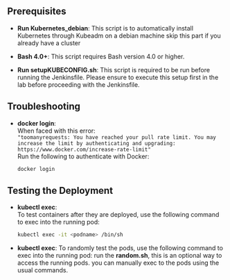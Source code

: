 ## Prerequisites

- **Run Kubernetes_debian**: This script is to automatically install Kubernetes through Kubeadm on a debian machine skip this part if you already have a cluster

- **Bash 4.0+**: This script requires Bash version 4.0 or higher.

- **Run setupKUBECONFIG.sh**: This script is required to be run before running the Jenkinsfile. Please ensure to execute this setup first in the lab before proceeding with the Jenkinsfile.

## Troubleshooting

- **docker login**:  
  When faced with this error:  
  `"toomanyrequests: You have reached your pull rate limit. You may increase the limit by authenticating and upgrading: https://www.docker.com/increase-rate-limit"`  
  Run the following to authenticate with Docker:
  ```bash
  docker login

## Testing the Deployment

- **kubectl exec**:  
  To test containers after they are deployed, use the following command to exec into the running pod:
  ```bash
  kubectl exec -it <podname> /bin/sh

- **kubectl exec**:
  To randomly test the pods, use the following command to exec into the running pod: run the **random.sh**, this is an optional way
  to access the running pods. you can manually exec to the pods using the usual commands.
